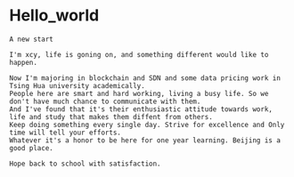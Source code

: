 # Hello_world

    A new start

    I'm xcy, life is goning on, and something different would like to happen.

    Now I'm majoring in blockchain and SDN and some data pricing work in Tsing Hua university academically.
    People here are smart and hard working, living a busy life. So we don't have much chance to communicate with them.
    And I've found that it's their enthusiastic attitude towards work, life and study that makes them diffent from others.
    Keep doing something every single day. Strive for excellence and Only time will tell your efforts.
    Whatever it's a honor to be here for one year learning. Beijing is a good place. 

    Hope back to school with satisfaction.
